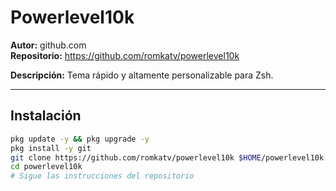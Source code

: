 # Powerlevel10k

**Autor:** github.com  
**Repositorio:** https://github.com/romkatv/powerlevel10k

**Descripción:** Tema rápido y altamente personalizable para Zsh.

---

## Instalación

```bash
pkg update -y && pkg upgrade -y
pkg install -y git
git clone https://github.com/romkatv/powerlevel10k $HOME/powerlevel10k
cd powerlevel10k
# Sigue las instrucciones del repositorio
```
